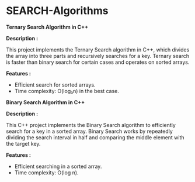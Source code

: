 # SEARCH-Algorithms

**Ternary Search Algorithm in C++**

**Description :**

This project implements the Ternary Search algorithm in C++, which divides the array into three parts and recursively searches for a key. Ternary search is faster than binary search for certain cases and operates on sorted arrays.

**Features :**

- Efficient search for sorted arrays.
- Time complexity: O(log₃n) in the best case.



**Binary Search Algorithm in C++**

**Description :**

This C++ project implements the Binary Search algorithm to efficiently search for a key in a sorted array. Binary Search works by repeatedly dividing the search interval in half and comparing the middle element with the target key.

**Features :**

- Efficient searching in a sorted array.
- Time complexity: O(log n).
